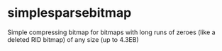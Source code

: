 # simplesparsebitmap
Simple compressing bitmap for bitmaps with long runs of zeroes (like a deleted RID bitmap) of any size (up to 4.3EB)
